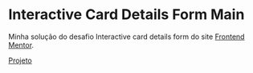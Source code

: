 # Interactive Card Details Form Main
Minha solução do desafio Interactive card details form do site <a href="https://www.frontendmentor.io/challenges/interactive-card-details-form-XpS8cKZDWw">Frontend Mentor</a>. <p><a href="https://ana-cassia-invernizzi.github.io/interactive-card-details-form-main/"/>Projeto</a></p>
